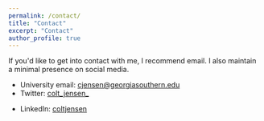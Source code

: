 ```yaml
---
permalink: /contact/
title: "Contact"
excerpt: "Contact"
author_profile: true
---
```


If you'd like to get into contact with me, I recommend email. I also maintain a minimal presence on social media. 

* University email: cjensen@georgiasouthern.edu
* Twitter: [colt_jensen_](https://twitter.com/colt_jensen_)
<!--* Google Scholar: [author:geiger-r-stuart](http://scholar.google.com/citations?user=0AvWi3wAAAAJ&hl=en)-->
* LinkedIn: [coltjensen](https://www.linkedin.com/in/coltjensen/)

